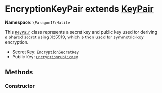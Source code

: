 # EncryptionKeyPair extends [KeyPair](KeyPair.md)

**Namespace**: `\ParagonIE\Halite`

This [`KeyPair`](KeyPair.md) class represents a secret key and public key used for deriving a
shared secret using X25519, which is then used for symmetric-key encryption.

* Secret Key: [`EncryptionSecretKey`](Asymmetric/EncryptionSecretKey.md)
* Public Key: [`EncryptionPublicKey`](Asymmetric/EncryptionPublicKey.md)

## Methods

### Constructor

